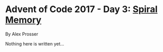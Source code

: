 # Advent of Code 2017 - Day 3: [Spiral Memory](https://adventofcode.com/2017/day/3)
By Alex Prosser

Nothing here is written yet...